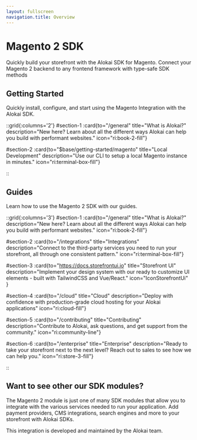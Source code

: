 ```yaml
---
layout: fullscreen
navigation.title: Overview
---
```



# Magento 2 SDK

Quickly build your storefront with the Alokai SDK for Magento. Connect your Magento 2 backend to any frontend framework with type-safe SDK methods

## Getting Started

Quickly install, configure, and start using the Magento Integration with the Alokai SDK.

::grid{:columns='2'}
#section-1
:card{to="/general" title="What is Alokai?" description="New here? Learn about all the different ways Alokai can help you build with performant websites." icon="ri:book-2-fill"}

#section-2
:card{to="$base/getting-started/magento" title="Local Development" description="Use our CLI to setup a local Magento instance in minutes." icon="ri:terminal-box-fill"}

::


## Guides

Learn how to use the Magento 2 SDK with our guides.

::grid{:columns='3'}
#section-1
:card{to="/general" title="What is Alokai?" description="New here? Learn about all the different ways Alokai can help you build with performant websites." icon="ri:book-2-fill"}

#section-2
:card{to="/integrations" title="Integrations" description="Connect to the third-party services you need to run your storefront, all through one consistent pattern." icon="ri:terminal-box-fill"}

#section-3
:card{to="https://docs.storefrontui.io" title="Storefront UI" description="Implement your design system with our ready to customize UI elements - built with TailwindCSS and Vue/React." icon="IconStorefrontUi" }

#section-4
:card{to="/cloud" title="Cloud" description="Deploy with confidence with production-grade cloud hosting for your Alokai applications" icon="ri:cloud-fill"}

#section-5
:card{to="/contributing" title="Contributing" description="Contribute to Alokai, ask questions, and get support from the community." icon="ri:community-line"}

#section-6
:card{to="/enterprise" title="Enterprise" description="Ready to take your storefront next to the next level? Reach out to sales to see how we can help you." icon="ri:store-3-fill"}

::





## Want to see other our SDK modules?

The Magento 2 module is just one of many SDK modules that allow you to integrate with the various services needed to run your application. Add payment providers, CMS integrations, search engines and more to your storefront with Alokai SDKs.


This integration is developed and maintained by the Alokai team.

